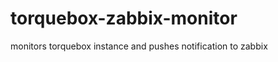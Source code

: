 torquebox-zabbix-monitor
========================

monitors torquebox instance and pushes notification to zabbix